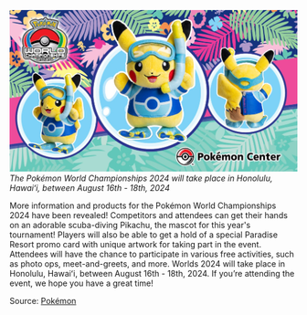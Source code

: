 

[![The Pokémon World Championships 2024 will take place in Honolulu, Hawaiʻi, between August 16th - 18th, 2024](/web/images/the-pokemon-world-championships-2024-will-take-place-in-honolulu-hawaii-between-august-16th-18th-202.png)](/web/images/the-pokemon-world-championships-2024-will-take-place-in-honolulu-hawaii-between-august-16th-18th-202.png)*The Pokémon World Championships 2024 will take place in Honolulu, Hawaiʻi, between August 16th - 18th, 2024*



More information and products for the Pokémon World Championships 2024 have been revealed! Competitors and attendees can get their hands on an adorable scuba-diving Pikachu, the mascot for this year's tournament! Players will also be able to get a hold of a special Paradise Resort promo card with unique artwork for taking part in the event. Attendees will have the chance to participate in various free activities, such as photo ops, meet-and-greets, and more. Worlds 2024 will take place in Honolulu, Hawaiʻi, between August 16th - 18th, 2024. If you’re attending the event, we hope you have a great time!

Source: [Pokémon](https://worlds.pokemon.com)